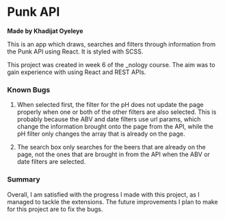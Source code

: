 # Punk API
**Made by Khadijat Oyeleye**

This is an app which draws, searches and filters through information from the Punk API using React. It is styled with SCSS.

This project was created in week 6 of the _nology course. The aim was to gain experience with using React and REST APIs.

### Known Bugs
1. When selected first, the filter for the pH does not update the page properly when one or both of the other filters are also selected. This is probably because the ABV and date filters use url params, which change the information brought onto the page from the API, while the pH filter only changes the array that is already on the page.

2. The search box only searches for the beers that are already on the page, not the ones that are brought in from the API when the ABV or date filters are selected.

### Summary
Overall, I am satisfied with the progress I made with this project, as I managed to tackle the extensions. The future improvements I plan to make for this project are to fix the bugs.
